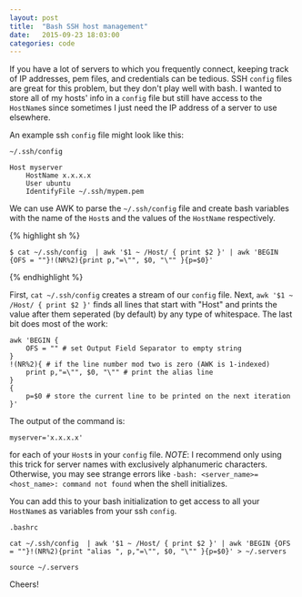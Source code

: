 ```yaml
---
layout: post
title:  "Bash SSH host management"
date:   2015-09-23 18:03:00
categories: code
---
```


If you have a lot of servers to which you frequently connect, keeping track of IP addresses, pem files, and credentials can be tedious. SSH `config` files are great for this problem, but they don't play well with bash. I wanted to store all of my hosts' info in a `config` file but still have access to the `HostName`s since sometimes I just need the IP address of a server to use elsewhere.

An example ssh `config` file might look like this:

`~/.ssh/config`

    Host myserver
        HostName x.x.x.x
        User ubuntu
        IdentifyFile ~/.ssh/mypem.pem

We can use AWK to parse the `~/.ssh/config` file and create bash variables with the name of the `Host`s and the values of the `HostName` respectively.

{% highlight sh %}

    $ cat ~/.ssh/config  | awk '$1 ~ /Host/ { print $2 }' | awk 'BEGIN {OFS = ""}!(NR%2){print p,"=\"", $0, "\"" }{p=$0}'

{% endhighlight %}

First, `cat ~/.ssh/config` creates a stream of our `config` file. Next, `awk '$1 ~ /Host/ { print $2 }'` finds all lines that start with "Host" and prints the value after them seperated (by default) by any type of whitespace. The last bit does most of the work:

    awk 'BEGIN {
        OFS = "" # set Output Field Separator to empty string
    }
    !(NR%2){ # if the line number mod two is zero (AWK is 1-indexed)
        print p,"=\"", $0, "\"" # print the alias line
    }
    {
        p=$0 # store the current line to be printed on the next iteration
    }'

The output of the command is:
    
    myserver='x.x.x.x'

for each of your `Host`s in your `config` file. *NOTE*: I recommend only using this trick for server names with exclusively alphanumeric characters. Otherwise, you may see strange errors like `-bash: <server_name>=<host_name>: command not found` when the shell initializes.


You can add this to your bash initialization to get access to all your `HostName`s as variables from your ssh `config`.

`.bashrc`

    cat ~/.ssh/config  | awk '$1 ~ /Host/ { print $2 }' | awk 'BEGIN {OFS = ""}!(NR%2){print "alias ", p,"=\"", $0, "\"" }{p=$0}' > ~/.servers

    source ~/.servers

Cheers!
